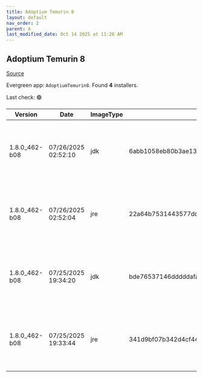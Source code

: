 ```yaml
---
title: Adoptium Temurin 8
layout: default
nav_order: 2
parent: A
last_modified_date: Oct 14 2025 at 11:26 AM
---
```


## Adoptium Temurin 8

[Source](https://adoptium.net/)

Evergreen app: `AdoptiumTemurin8`. Found **4** installers.

Last check: 🟢

| Version       | Date                | ImageType | Checksum                                                         | Size     | Architecture | Type | URI                                                                                                                                                                                                                                                              |
| ------------- | ------------------- | --------- | ---------------------------------------------------------------- | -------- | ------------ | ---- | ---------------------------------------------------------------------------------------------------------------------------------------------------------------------------------------------------------------------------------------------------------------- |
| 1.8.0_462-b08 | 07/26/2025 02:52:10 | jdk       | 6abb1058eb80b3ae13f63cd7aef302724aebaf0a68924fee6a503ff4a0a39901 | 89026560 | x64          | msi  | [https://github.com/adoptium/temurin8-binaries/releases/download/jdk8u462-b08/OpenJDK8U-jdk_x64_windows_hotspot_8u462b08.msi](https://github.com/adoptium/temurin8-binaries/releases/download/jdk8u462-b08/OpenJDK8U-jdk_x64_windows_hotspot_8u462b08.msi)       |
| 1.8.0_462-b08 | 07/26/2025 02:52:04 | jre       | 22a64b7531443577dd70eb244c943111121180dbf20a6a867452ed6da99b556d | 32280576 | x64          | msi  | [https://github.com/adoptium/temurin8-binaries/releases/download/jdk8u462-b08/OpenJDK8U-jre_x64_windows_hotspot_8u462b08.msi](https://github.com/adoptium/temurin8-binaries/releases/download/jdk8u462-b08/OpenJDK8U-jre_x64_windows_hotspot_8u462b08.msi)       |
| 1.8.0_462-b08 | 07/25/2025 19:34:20 | jdk       | bde76537146dddddafa6bcaeb603af173e4144084f8ab3337d575da84604a72b | 89260032 | x86          | msi  | [https://github.com/adoptium/temurin8-binaries/releases/download/jdk8u462-b08/OpenJDK8U-jdk_x86-32_windows_hotspot_8u462b08.msi](https://github.com/adoptium/temurin8-binaries/releases/download/jdk8u462-b08/OpenJDK8U-jdk_x86-32_windows_hotspot_8u462b08.msi) |
| 1.8.0_462-b08 | 07/25/2025 19:33:44 | jre       | 341d9bf07b342d4cf4472cbd31d7fa8099d21d4423dbf0ee7c9342d91047c6dd | 30404608 | x86          | msi  | [https://github.com/adoptium/temurin8-binaries/releases/download/jdk8u462-b08/OpenJDK8U-jre_x86-32_windows_hotspot_8u462b08.msi](https://github.com/adoptium/temurin8-binaries/releases/download/jdk8u462-b08/OpenJDK8U-jre_x86-32_windows_hotspot_8u462b08.msi) |
